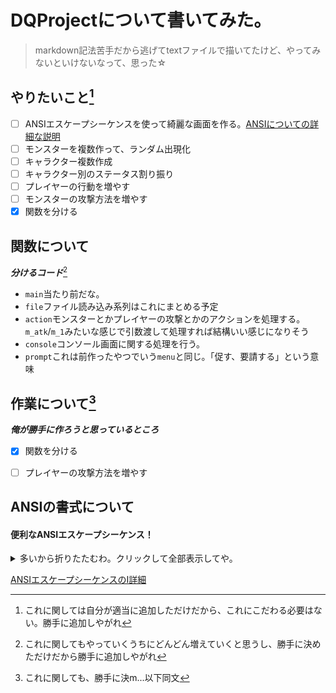 # DQProjectについて書いてみた。

> markdown記法苦手だから逃げてtextファイルで描いてたけど、やってみないといけないなって、思った☆

## やりたいこと[^1]

[^1]:これに関しては自分が適当に追加しただけだから、これにこだわる必要はない。勝手に追加しやがれ
 - [ ] ANSIエスケープシーケンスを使って綺麗な画面を作る。[ANSIについての詳細な説明](#ansiの書式について)
 - [ ] モンスターを複数作って、ランダム出現化
 - [ ] キャラクター複数作成
 - [ ] キャラクター別のステータス割り振り
 - [ ] プレイヤーの行動を増やす
 - [ ] モンスターの攻撃方法を増やす
 - [x] 関数を分ける

## 関数について

***分けるコード***[^2]
[^2]:これに関してもやっていくうちにどんどん増えていくと思うし、勝手に決めただけだから勝手に追加しやがれ
- `main`当たり前だな。
- `file`ファイル読み込み系列はこれにまとめる予定
- `action`モンスターとかプレイヤーの攻撃とかのアクションを処理する。`m_atk`/`m_1`みたいな感じで引数渡して処理すれば結構いい感じになりそう
- `console`コンソール画面に関する処理を行う。
- `prompt`これは前作ったやつでいう`menu`と同じ。「促す、要請する」という意味


## 作業について[^3]
[^3]:これに関しても、勝手に決m...以下同文

***俺が勝手に作ろうと思っているところ***

- [x] 関数を分ける
- [ ] プレイヤーの攻撃方法を増やす



## ANSIの書式について


#### 便利なANSIエスケープシーケンス！

<details><summary>多いから折りたたむわ。クリックして全部表示してや。</summary>

- カーソルの移動
```Go
fmt.Print("\033[<行>;<列>H")
```
- 画面クリア
```Go
fmt.Print("\033[2J")
```
- 行クリア
```Go
fmt.Print("\033[K")
```
- 文字色変更
```Go
fmt.Print("\033[<色番号>m")
```
- フォントの太さ変更
```Go
fmt.Print("\033[<番号>m")
```
- 背景色変更
```Go
fmt.Print("\033[<背景色番号>m")
```
- 画面バッファの保存(これ便利やぞ！！)
```Go
fmt.Print("\033[s")
```
- 画面バッファの復元(これもセットやけどな！)
```Go
fmt.Print("\033[v")
```
</details>

[ANSIエスケープシーケンスのI詳細](https://www.mm2d.net/main/prog/c/console-02.html)
